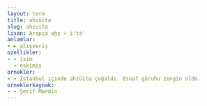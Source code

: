 ```yaml
---
layout: term
title: ahzüita
slug: ahzuita
lisan: Arapça aḫẕ + iʿṭāʾ
anlamlar:
- ► alışveriş
ozellikler:
- - isim
  - eskimiş
ornekler:
- - İstanbul içinde ahzüita çoğaldı. Esnaf güruhu zengin oldu.
orneklerkaynak:
- - Şerif Mardin
---
```

